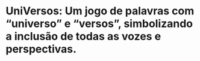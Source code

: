 # UniVersos: Um jogo de palavras com “universo” e “versos”, simbolizando a inclusão de todas as vozes e perspectivas.


